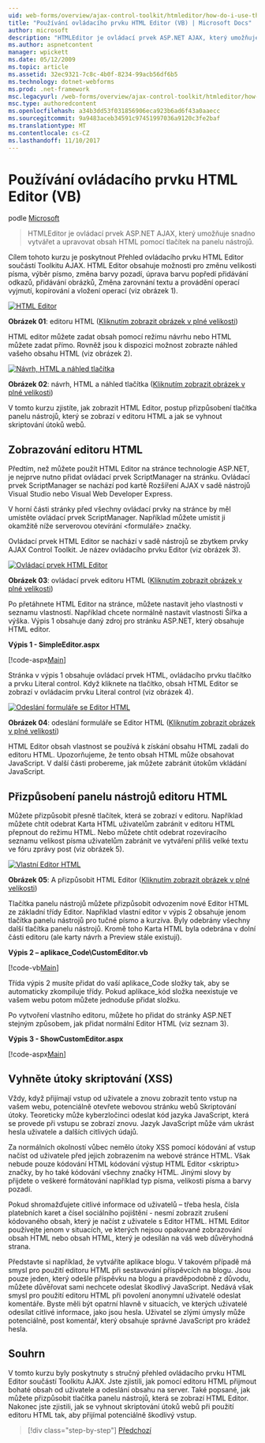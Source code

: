 ```yaml
---
uid: web-forms/overview/ajax-control-toolkit/htmleditor/how-do-i-use-the-html-editor-control-vb
title: "Používání ovládacího prvku HTML Editor (VB) | Microsoft Docs"
author: microsoft
description: "HTMLEditor je ovládací prvek ASP.NET AJAX, který umožňuje snadno vytvářet a upravovat obsah HTML pomocí tlačítek na panelu nástrojů."
ms.author: aspnetcontent
manager: wpickett
ms.date: 05/12/2009
ms.topic: article
ms.assetid: 32ec9321-7c8c-4b0f-8234-99acb56df6b5
ms.technology: dotnet-webforms
ms.prod: .net-framework
msc.legacyurl: /web-forms/overview/ajax-control-toolkit/htmleditor/how-do-i-use-the-html-editor-control-vb
msc.type: authoredcontent
ms.openlocfilehash: a34b3dd53f031856906eca923b6ad6f43a0aaecc
ms.sourcegitcommit: 9a9483aceb34591c97451997036a9120c3fe2baf
ms.translationtype: MT
ms.contentlocale: cs-CZ
ms.lasthandoff: 11/10/2017
---
```

<a name="how-do-i-use-the-html-editor-control-vb"></a>Používání ovládacího prvku HTML Editor (VB)
====================
podle [Microsoft](https://github.com/microsoft)

> HTMLEditor je ovládací prvek ASP.NET AJAX, který umožňuje snadno vytvářet a upravovat obsah HTML pomocí tlačítek na panelu nástrojů.


Cílem tohoto kurzu je poskytnout Přehled ovládacího prvku HTML Editor součástí Toolkitu AJAX. HTML Editor obsahuje možnosti pro změnu velikosti písma, výběr písmo, změna barvy pozadí, úprava barvu popředí přidávání odkazů, přidávání obrázků, Změna zarovnání textu a provádění operací vyjmutí, kopírování a vložení operací (viz obrázek 1).


[![HTML Editor](how-do-i-use-the-html-editor-control-vb/_static/image1.jpg)](how-do-i-use-the-html-editor-control-vb/_static/image1.png)

**Obrázek 01**: editoru HTML ([Kliknutím zobrazit obrázek v plné velikosti](how-do-i-use-the-html-editor-control-vb/_static/image2.png))


HTML editor můžete zadat obsah pomocí režimu návrhu nebo HTML můžete zadat přímo. Rovněž jsou k dispozici možnost zobrazte náhled vašeho obsahu HTML (viz obrázek 2).


[![Návrh, HTML a náhled tlačítka](how-do-i-use-the-html-editor-control-vb/_static/image2.jpg)](how-do-i-use-the-html-editor-control-vb/_static/image3.png)

**Obrázek 02**: návrh, HTML a náhled tlačítka ([Kliknutím zobrazit obrázek v plné velikosti](how-do-i-use-the-html-editor-control-vb/_static/image4.png))


V tomto kurzu zjistíte, jak zobrazit HTML Editor, postup přizpůsobení tlačítka panelu nástrojů, který se zobrazí v editoru HTML a jak se vyhnout skriptování útoků webů.

## <a name="displaying-the-html-editor"></a>Zobrazování editoru HTML

Předtím, než můžete použít HTML Editor na stránce technologie ASP.NET, je nejprve nutno přidat ovládací prvek ScriptManager na stránku. Ovládací prvek ScriptManager se nachází pod kartě Rozšíření AJAX v sadě nástrojů Visual Studio nebo Visual Web Developer Express.

V horní části stránky před všechny ovládací prvky na stránce by měl umístěte ovládací prvek ScriptManager. Například můžete umístit ji okamžitě níže serverovou otevírání &lt;formuláře&gt; značky.

Ovládací prvek HTML Editor se nachází v sadě nástrojů se zbytkem prvky AJAX Control Toolkit. Je název ovládacího prvku Editor (viz obrázek 3).


[![Ovládací prvek HTML Editor](how-do-i-use-the-html-editor-control-vb/_static/image3.jpg)](how-do-i-use-the-html-editor-control-vb/_static/image5.png)

**Obrázek 03**: ovládací prvek editoru HTML ([Kliknutím zobrazit obrázek v plné velikosti](how-do-i-use-the-html-editor-control-vb/_static/image6.png))


Po přetáhnete HTML Editor na stránce, můžete nastavit jeho vlastnosti v seznamu vlastností. Například chcete normálně nastavit vlastnosti Šířka a výška. Výpis 1 obsahuje daný zdroj pro stránku ASP.NET, který obsahuje HTML editor.

**Výpis 1 - SimpleEditor.aspx**

[!code-aspx[Main](how-do-i-use-the-html-editor-control-vb/samples/sample1.aspx)]

Stránka v výpis 1 obsahuje ovládací prvek HTML, ovládacího prvku tlačítko a prvku Literal control. Když kliknete na tlačítko, obsah HTML Editor se zobrazí v ovládacím prvku Literal control (viz obrázek 4).


[![Odeslání formuláře se Editor HTML](how-do-i-use-the-html-editor-control-vb/_static/image4.jpg)](how-do-i-use-the-html-editor-control-vb/_static/image7.png)

**Obrázek 04**: odeslání formuláře se Editor HTML ([Kliknutím zobrazit obrázek v plné velikosti](how-do-i-use-the-html-editor-control-vb/_static/image8.png))


HTML Editor obsah vlastnost se používá k získání obsahu HTML zadali do editoru HTML. Upozorňujeme, že tento obsah HTML může obsahovat JavaScript. V další části probereme, jak můžete zabránit útokům vkládání JavaScript.

## <a name="customizing-the-html-editor-toolbar"></a>Přizpůsobení panelu nástrojů editoru HTML

Můžete přizpůsobit přesně tlačítek, která se zobrazí v editoru. Například můžete chtít odebrat Karta HTML uživatelům zabránit v editoru HTML přepnout do režimu HTML. Nebo můžete chtít odebrat rozevíracího seznamu velikost písma uživatelům zabránit ve vytváření příliš velké textu ve fóru zprávy post (viz obrázek 5).


[![Vlastní Editor HTML](how-do-i-use-the-html-editor-control-vb/_static/image5.jpg)](how-do-i-use-the-html-editor-control-vb/_static/image9.png)

**Obrázek 05**: A přizpůsobit HTML Editor ([Kliknutím zobrazit obrázek v plné velikosti](how-do-i-use-the-html-editor-control-vb/_static/image10.png))


Tlačítka panelu nástrojů můžete přizpůsobit odvozením nové Editor HTML ze základní třídy Editor. Například vlastní editor v výpis 2 obsahuje jenom tlačítka panelu nástrojů pro tučné písmo a kurzíva. Byly odebrány všechny další tlačítka panelu nástrojů. Kromě toho Karta HTML byla odebrána v dolní části editoru (ale karty návrh a Preview stále existují).

**Výpis 2 – aplikace\_Code\CustomEditor.vb**

[!code-vb[Main](how-do-i-use-the-html-editor-control-vb/samples/sample2.vb)]

Třída výpis 2 musíte přidat do vaší aplikace\_Code složky tak, aby se automaticky zkompiluje třídy. Pokud aplikace\_kód složka neexistuje ve vašem webu potom můžete jednoduše přidat složku.

Po vytvoření vlastního editoru, můžete ho přidat do stránky ASP.NET stejným způsobem, jak přidat normální Editor HTML (viz seznam 3).

**Výpis 3 - ShowCustomEditor.aspx**

[!code-aspx[Main](how-do-i-use-the-html-editor-control-vb/samples/sample3.aspx)]

## <a name="avoiding-cross-site-scripting-xss-attacks"></a>Vyhněte útoky skriptování (XSS)

Vždy, když přijímají vstup od uživatele a znovu zobrazit tento vstup na vašem webu, potenciálně otevřete webovou stránku webů Skriptování útoky. Teoreticky může kyberzločinci odeslat kód jazyka JavaScript, která se provede při vstupu se zobrazí znovu. Jazyk JavaScript může vám ukrást hesla uživatele a dalších citlivých údajů.

Za normálních okolností vůbec nemělo útoky XSS pomocí kódování ať vstup načíst od uživatele před jejich zobrazením na webové stránce HTML. Však nebude pouze kódování HTML kódování výstup HTML Editor &lt;skriptu&gt; značky, by ho také kódování všechny značky HTML. Jinými slovy by přijdete o veškeré formátování například typ písma, velikosti písma a barvy pozadí.

Pokud shromažďujete citlivé informace od uživatelů – třeba hesla, čísla platebních karet a čísel sociálního pojištění - nesmí zobrazit zrušení kódovaného obsah, který je načíst z uživatele s Editor HTML. HTML Editor používejte jenom v situacích, ve kterých nejsou opakované zobrazování obsah HTML nebo obsah HTML, který je odesílán na váš web důvěryhodná strana.

Představte si například, že vytváříte aplikace blogu. V takovém případě má smysl pro použití editoru HTML při sestavování příspěvcích na blogu. Jsou pouze jeden, který odešle příspěvku na blogu a pravděpodobně z důvodu, můžete důvěřovat sami nechcete odeslat škodlivý JavaScript. Nedává však smysl pro použití editoru HTML při povolení anonymní uživatelé odeslat komentáře. Byste měli být opatrní hlavně v situacích, ve kterých uživatelé odesílat citlivé informace, jako jsou hesla. Uživatel se zlými úmysly může potenciálně, post komentář, který obsahuje správné JavaScript pro krádež hesla.

## <a name="summary"></a>Souhrn

V tomto kurzu byly poskytnuty s stručný přehled ovládacího prvku HTML Editor součástí Toolkitu AJAX. Jste zjistili, jak pomocí editoru HTML přijmout bohaté obsah od uživatele a odeslání obsahu na server. Také popsané, jak můžete přizpůsobit tlačítka panelu nástrojů, která se zobrazí HTML Editor. Nakonec jste zjistili, jak se vyhnout skriptování útoků webů při použití editoru HTML tak, aby přijímal potenciálně škodlivý vstup.

>[!div class="step-by-step"]
[Předchozí](how-do-i-use-the-html-editor-control-cs.md)
